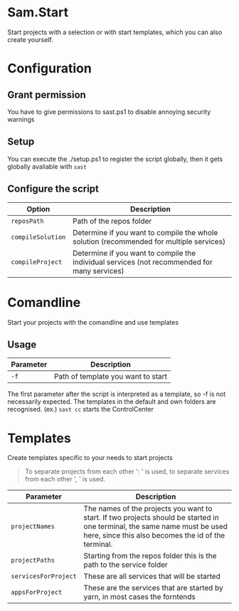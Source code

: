 # Sam.Start

Start projects with a selection or with start templates, which you can also create yourself.

# Configuration

## Grant permission

You have to give permissions to sast.ps1 to disable annoying security warnings

## Setup

You can execute the ./setup.ps1 to register the script globally, then it gets globally avaliable with `sast`

## Configure the script

| Option            | Description                                                                                  |
| ----------------- | -------------------------------------------------------------------------------------------- |
| `reposPath`       | Path of the repos folder                                                                     |
| `compileSolution` | Determine if you want to compile the whole solution (recommended for multiple services)      |
| `compileProject`  | Determine if you want to compile the individual services (not recommended for many services) |

# Comandline

Start your projects with the comandline and use templates

## Usage

| Parameter | Description                        |
| --------- | ---------------------------------- |
| `-f`      | Path of template you want to start |

The first parameter after the script is interpreted as a template, so -f is not necessarily expected. The templates in the default and own folders are recognised. (ex.) `sast cc` starts the ControlCenter

# Templates

Create templates specific to your needs to start projects

> To separate projects from each other ': ' is used, to separate services from each other ', ' is used.

| Parameter            | Description                                                                                                                                                                      |
| -------------------- | -------------------------------------------------------------------------------------------------------------------------------------------------------------------------------- |
| `projectNames`       | The names of the projects you want to start. If two projects should be started in one terminal, the same name must be used here, since this also becomes the id of the terminal. |
| `projectPaths`       | Starting from the repos folder this is the path to the service folder                                                                                                            |
| `servicesForProject` | These are all services that will be started                                                                                                                                      |
| `appsForProject`     | These are the services that are started by yarn, in most cases the forntends                                                                                                     |
